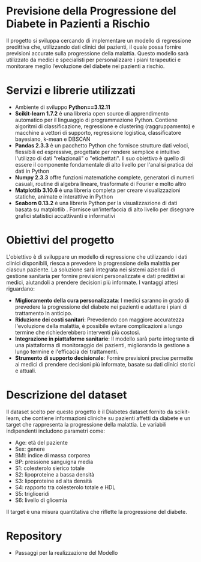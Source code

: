# Previsione della Progressione del Diabete in Pazienti a Rischio
Il progetto si sviluppa cercando di implementare un modello di regressione predittiva che, utilizzando dati clinici dei pazienti, il quale possa fornire previsioni accurate sulla progressione della malattia. Questo modello sarà utilizzato da medici e specialisti per personalizzare i piani terapeutici e monitorare meglio l’evoluzione del diabete nei pazienti a rischio.

# Servizi e librerie utilizzati
- Ambiente di sviluppo <strong>Python==3.12.11</strong>
- <strong>Scikit-learn 1.7.2</strong> è una libreria open source di apprendimento automatico per il linguaggio di programmazione Python. Contiene algoritmi di classificazione, regressione e clustering (raggruppamento) e macchine a vettori di supporto, regressione logistica, classificatore bayesiano, k-mean e DBSCAN
- <strong>Pandas 2.3.3</strong>  è un pacchetto Python che fornisce strutture dati veloci, flessibili ed espressive, progettate per rendere semplice e intuitivo l'utilizzo di dati "relazionali" o "etichettati". Il suo obiettivo è quello di essere il componente fondamentale di alto livello per l'analisi pratica dei dati in Python
- <strong>Numpy 2.3.3</strong> offre funzioni matematiche complete, generatori di numeri casuali, routine di algebra lineare, trasformate di Fourier e molto altro
- <strong>Matplotlib 3.10.6</strong> è una libreria completa per creare visualizzazioni statiche, animate e interattive in Python
- <strong>Seaborn 0.13.2</strong> è una libreria Python per la visualizzazione di dati basata su matplotlib . Fornisce un'interfaccia di alto livello per disegnare grafici statistici accattivanti e informativi

# Obiettivi del progetto
L'obiettivo è di sviluppare un modello di regressione che utilizzando i dati clinici disponibili, riesca a prevedere la progressione della malattia per ciascun paziente. La soluzione sarà integrata nei sistemi aziendali di gestione sanitaria per fornire previsioni personalizzate e dati predittivi ai medici, aiutandoli a prendere decisioni più informate. I vantaggi attesi riguardano:
  - <strong>Miglioramento della cura personalizzata</strong>: I medici saranno in grado di prevedere la progressione del diabete nei pazienti e adattare i piani di trattamento in anticipo.
  - <strong>Riduzione dei costi sanitari</strong>: Prevedendo con maggiore accuratezza l'evoluzione della malattia, è possibile evitare complicazioni a lungo termine che richiederebbero interventi più costosi.
  - <strong>Integrazione in piattaforme sanitarie</strong>: Il modello sarà parte integrante di una piattaforma di monitoraggio dei pazienti, migliorando la gestione a lungo termine e l'efficacia dei trattamenti.
  - <strong>Strumento di supporto decisionale</strong>: Fornire previsioni precise permette ai medici di prendere decisioni più informate, basate su dati clinici storici e attuali.

# Descrizione del dataset
Il dataset scelto per questo progetto è il Diabetes dataset fornito da scikit-learn, che contiene informazioni cliniche su pazienti affetti da diabete e un target che rappresenta la progressione della malattia. Le variabili indipendenti includono parametri come:
  - Age: età del paziente
  - Sex: genere
  - BMI: indice di massa corporea
  - BP: pressione sanguigna media
  - S1: colesterolo sierico totale
  - S2: lipoproteine a bassa densità
  - S3: lipoproteine ad alta densità
  - S4: rapporto tra colesterolo totale e HDL
  - S5: trigliceridi
  - S6: livello di glicemia
    
Il target è una misura quantitativa che riflette la progressione del diabete.

# Repository
  - Passaggi per la realizzazione del Modello

